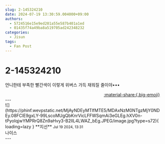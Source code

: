 ```yaml
---
slug: 2-145324210
date: 2024-07-19 13:30:59.004000+09:00
authors:
  - 5724516e15e9ed201a55e587b401a1ed
  - 01435f74a49ba8a519705ad242348232
categories:
  - Jisun
tags:
  - Fan Post
---
```


# 2-145324210

<div class="post-container" markdown="1">
<div class="content-container md-sidebar__scrollwrap" markdown="1">

언니한테 부족한 빨간색이 이렇게 위버스 가득 채워질 줄이야•••

</div>
</div>

<div style="text-align: right;" markdown="1">
<a href="https://weverse.io/fromis9/fanpost/2-145324210" style="text-align: right;">:material-share:{.big-emoji}</a>
</div>
---

<div class="comments-container md-sidebar__scrollwrap" markdown="1">
<div class="comment" markdown="1">
<div class='id-container' markdown="1">
![](https://phinf.wevpstatic.net/MjAyNDEyMTlfMTE5/MDAxNzM0NTgzMjY0NDEy.08FClE9gxLY-99LscoMUgQbKnrVicLFFWSqmAi3eGLEg.hXV0n-tPyoIqjwYMPRrQ8Zn9aHvy3-B2llL4LWAZ_bEg.JPEG/image.jpg?type=s72){ loading=lazy }
**<span class="artist">지선</span>** <small>Jul 19 2024, 13:31</small><br>
</div>
<div class='comment-body' markdown="1">
나이스
</div>
</div>
</div>
---
